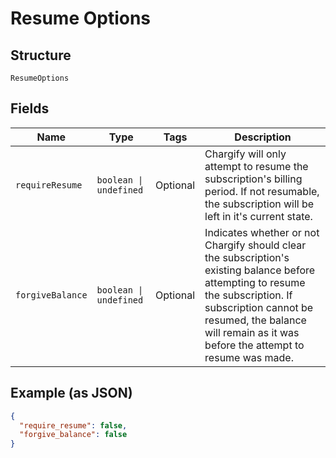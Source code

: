 
# Resume Options

## Structure

`ResumeOptions`

## Fields

| Name | Type | Tags | Description |
|  --- | --- | --- | --- |
| `requireResume` | `boolean \| undefined` | Optional | Chargify will only attempt to resume the subscription's billing period. If not resumable, the subscription will be left in it's current state. |
| `forgiveBalance` | `boolean \| undefined` | Optional | Indicates whether or not Chargify should clear the subscription's existing balance before attempting to resume the subscription. If subscription cannot be resumed, the balance will remain as it was before the attempt to resume was made. |

## Example (as JSON)

```json
{
  "require_resume": false,
  "forgive_balance": false
}
```

